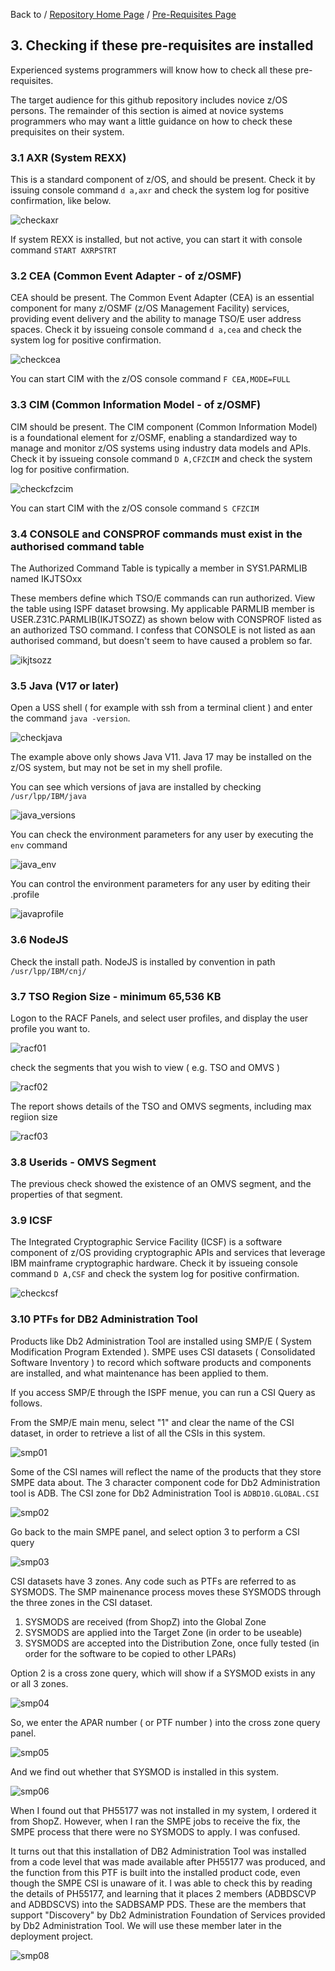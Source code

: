Back to / [Repository Home Page](https://github.com/zeditor01/zowe_db2_tools/tree/main) / [Pre-Requisites Page](https://github.com/zeditor01/zowe_db2_tools/blob/main/docs/101_pre-requisites.md)


## 3. Checking if these pre-requisites are installed

Experienced systems programmers will know how to check all these pre-requisites. 

The target audience for this github repository includes novice z/OS persons. The remainder of this section is aimed at novice systems programmers who may want a little guidance on how to check these prequisites on their system.

### 3.1 AXR (System REXX)
This is a standard component of z/OS, and should be present. Check it by issuing console command ```d a,axr``` and check the system log for positive confirmation, like below.

![checkaxr](/images/check_axr.jpg)

If system REXX is installed, but not active, you can start it with console command ```START AXRPSTRT```

### 3.2 CEA (Common Event Adapter - of z/OSMF)
CEA should be present. The Common Event Adapter (CEA) is an essential component for many z/OSMF (z/OS Management Facility) services, providing event delivery and the ability to manage TSO/E user address spaces. Check it by issueing console command ```d a,cea``` and check the system log for positive confirmation.

![checkcea](/images/check_cea.jpg)

You can start CIM with the z/OS console command ```F CEA,MODE=FULL```

### 3.3 CIM (Common Information Model - of z/OSMF)
CIM should be present. The CIM component (Common Information Model) is a foundational element for z/OSMF, enabling a standardized way to manage and monitor z/OS systems using industry data models and APIs. Check it by issueing console command ```D A,CFZCIM``` and check the system log for positive confirmation.

![checkcfzcim](/images/check_cfzcim.jpg)

You can start CIM with the z/OS console command ```S CFZCIM```


### 3.4 CONSOLE and CONSPROF commands must exist in the authorised command table


The Authorized Command Table is typically a member in SYS1.PARMLIB named IKJTSOxx

These members define which TSO/E commands can run authorized. View the table using ISPF dataset browsing. My applicable PARMLIB member is USER.Z31C.PARMLIB(IKJTSOZZ) as shown below with CONSPROF listed as an authorized TSO command. I confess that CONSOLE is not listed as aan authorised command, but doesn't seem to have caused a problem so far.

![ikjtsozz](/images/ikjtsozz.jpg)


### 3.5 Java (V17 or later)

Open a USS shell ( for example with ssh from a terminal client ) and enter the command ```java -version```.

![checkjava](/images/check_java.jpg)

The example above only shows Java V11. Java 17 may be installed on the z/OS system, but may not be set in my shell profile.

You can see which versions of java are installed by checking ```/usr/lpp/IBM/java```

![java_versions](/images/java_versions.jpg)

You can check the environment parameters for any user by executing the ```env``` command 

![java_env](/images/java_env.jpg)

You can control the environment parameters for any user by editing their .profile

![javaprofile](/images/java_profile.jpg)


### 3.6 NodeJS

Check the install path. NodeJS is installed by convention in path ```/usr/lpp/IBM/cnj/```


### 3.7 TSO Region Size - minimum 65,536 KB

Logon to the RACF Panels, and select user profiles, and display the user profile you want to.

![racf01](/images/racf01.jpg)

check the segments that you wish to view ( e.g. TSO and OMVS )

![racf02](/images/racf02.jpg)

The report shows details of the TSO and OMVS segments, including max regiion size

![racf03](/images/racf03.jpg)


### 3.8 Userids - OMVS Segment

The previous check showed the existence of an OMVS segment, and the properties of that segment.

### 3.9 ICSF

The Integrated Cryptographic Service Facility (ICSF) is a software component of z/OS providing cryptographic APIs and services that leverage IBM mainframe cryptographic hardware.
Check it by issueing console command ```D A,CSF``` and check the system log for positive confirmation.

![checkcsf](/images/check_csf.jpg)


### 3.10 PTFs for DB2 Administration Tool
Products like Db2 Administration Tool are installed using SMP/E ( System Modification Program Extended ). SMPE uses CSI datasets ( Consolidated Software Inventory ) to record which software products and components are installed, and what maintenance has been applied to them.

If you access SMP/E through the ISPF menue, you can run a CSI Query as follows.

From the SMP/E main menu, select "1" and clear the name of the CSI dataset, in order to retrieve a list of all the CSIs in this system.

![smp01](/images/smp01.jpg)

Some of the CSI names will reflect the name of the products that they store SMPE data about. The 3 character component code for Db2 Administration tool is ADB. The CSI zone for Db2 Administration Tool is ```ADBD10.GLOBAL.CSI```

![smp02](/images/smp02.jpg)

Go back to the main SMPE panel, and select option 3 to perform a CSI query

![smp03](/images/smp03.jpg)

CSI datasets have 3 zones. Any code such as PTFs are referred to as SYSMODS. The SMP mainenance process moves these SYSMODS through the three zones in the CSI dataset.
1. SYSMODS are received (from ShopZ) into the Global Zone
2. SYSMODS are applied into the Target Zone (in order to be useable)
3. SYSMODS are accepted into the Distribution Zone, once fully tested (in order for the software to be copied to other LPARs)

Option 2 is a cross zone query, which will show if a SYSMOD exists in any or all 3 zones.

![smp04](/images/smp04.jpg)

So, we enter the APAR number ( or PTF number ) into the cross zone query panel.

![smp05](/images/smp05.jpg)

And we find out whether that SYSMOD is installed in this system.

![smp06](/images/smp06.jpg)

When I found out that PH55177 was not installed in my system, I ordered it from ShopZ. However, when I ran the SMPE jobs to receive the fix, the SMPE process that there were no SYSMODS to apply. I was confused.

It turns out that this installation of DB2 Administration Tool was installed from a code level that was made available after PH55177 was produced, and the function from this PTF is built into the installed product code, even though the SMPE CSI is unaware of it. I was able to check this by reading the details of PH55177, and learning that it places 2 members (ADBDSCVP and ADBDSCVS) into the SADBSAMP PDS. These are the members that support "Discovery" by Db2 Administration Foundation of Services provided by Db2 Administration Tool. We will use these member later in the deployment project.



![smp08](/images/smp08.jpg)




